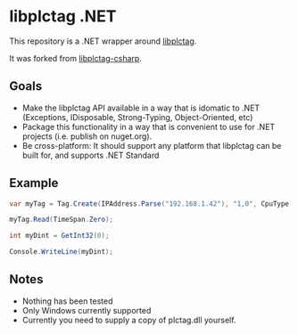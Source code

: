 ﻿# libplctag .NET

This repository is a .NET wrapper around [libplctag](https://github.com/kyle-github/libplctag).

It was forked from [libplctag-csharp](https://github.com/mesta1/libplctag-csharp).

## Goals

* Make the libplctag API available in a way that is idomatic to .NET (Exceptions, IDisposable, Strong-Typing, Object-Oriented, etc)
* Package this functionality in a way that is convenient to use for .NET projects (i.e. publish on nuget.org).
* Be cross-platform: It should support any platform that libplctag can be built for, and supports .NET Standard

## Example

```csharp
var myTag = Tag.Create(IPAddress.Parse("192.168.1.42"), "1,0", CpuType.LGX, DataType.DINT, 1, "MY_DINT", 0, TimeSpan.Zero)

myTag.Read(TimeSpan.Zero);

int myDint = GetInt32(0);

Console.WriteLine(myDint);
```

## Notes

* Nothing has been tested
* Only Windows currently supported
* Currently you need to supply a copy of plctag.dll yourself.
